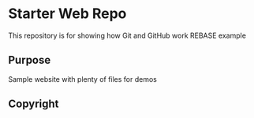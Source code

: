 # Starter Web Repo

This repository is for showing how Git and GitHub work
REBASE example
## Purpose

Sample website with plenty of files for demos
## Copyright
